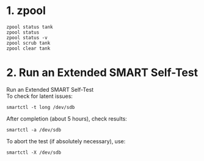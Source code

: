 # 1. zpool
```
zpool status tank
zpool status
zpool status -v
zpool scrub tank
zpool clear tank

```

# 2. Run an Extended SMART Self-Test
Run an Extended SMART Self-Test   
To check for latent issues:
```
smartctl -t long /dev/sdb
```
After completion (about 5 hours), check results:
```
smartctl -a /dev/sdb
```
To abort the test (if absolutely necessary), use:
```
smartctl -X /dev/sdb
```
